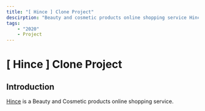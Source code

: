 ```yaml
---
title: "[ Hince ] Clone Project"
descirption: "Beauty and cosmetic products online shopping service Hince clone project"
tags:
    - "2020"
    - Project
---
```


# [ Hince ] Clone Project



## Introduction

[Hince](https://hince.co.kr/) is a Beauty and Cosmetic products online shopping service.  